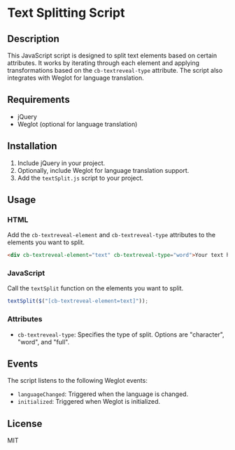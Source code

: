 # Text Splitting Script

## Description

This JavaScript script is designed to split text elements based on certain attributes. It works by iterating through each element and applying transformations based on the `cb-textreveal-type` attribute. The script also integrates with Weglot for language translation.

## Requirements

- jQuery
- Weglot (optional for language translation)

## Installation

1. Include jQuery in your project.
2. Optionally, include Weglot for language translation support.
3. Add the `textSplit.js` script to your project.

## Usage

### HTML

Add the `cb-textreveal-element` and `cb-textreveal-type` attributes to the elements you want to split.

```html
<div cb-textreveal-element="text" cb-textreveal-type="word">Your text here</div>
```

### JavaScript

Call the `textSplit` function on the elements you want to split.

```javascript
textSplit($("[cb-textreveal-element=text]"));
```

### Attributes

- `cb-textreveal-type`: Specifies the type of split. Options are "character", "word", and "full".

## Events

The script listens to the following Weglot events:

- `languageChanged`: Triggered when the language is changed.
- `initialized`: Triggered when Weglot is initialized.

## License

MIT

